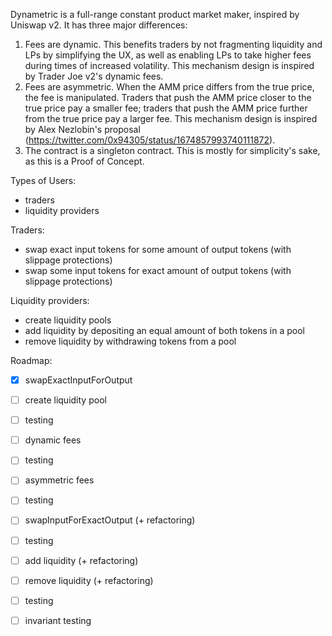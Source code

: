 Dynametric is a full-range constant product market maker, inspired by Uniswap v2. 
It has three major differences:
1. Fees are dynamic. This benefits traders by not fragmenting liquidity and LPs by simplifying the UX, as well as enabling LPs to take higher fees during times of increased volatility. This mechanism design is inspired by Trader Joe v2's dynamic fees.
2. Fees are asymmetric. When the AMM price differs from the true price, the fee is manipulated. Traders that push the AMM price closer to the true price pay a smaller fee; traders that push the AMM price further from the true price pay a larger fee. This mechanism design is inspired by Alex Nezlobin's proposal (https://twitter.com/0x94305/status/1674857993740111872).
3. The contract is a singleton contract. This is mostly for simplicity's sake, as this is a Proof of Concept.

Types of Users:
- traders
- liquidity providers

Traders:
- swap exact input tokens for some amount of output tokens (with slippage protections)
- swap some input tokens for exact amount of output tokens (with slippage protections)

Liquidity providers:
- create liquidity pools
- add liquidity by depositing an equal amount of both tokens in a pool
- remove liquidity by withdrawing tokens from a pool

Roadmap:
- [x] swapExactInputForOutput
- [ ] create liquidity pool
- [ ] testing
- [ ] dynamic fees
- [ ] testing
- [ ] asymmetric fees
- [ ] testing
- [ ] swapInputForExactOutput (+ refactoring)
- [ ] testing
- [ ] add liquidity (+ refactoring)
- [ ] remove liquidity (+ refactoring)
- [ ] testing
- [ ] invariant testing
  